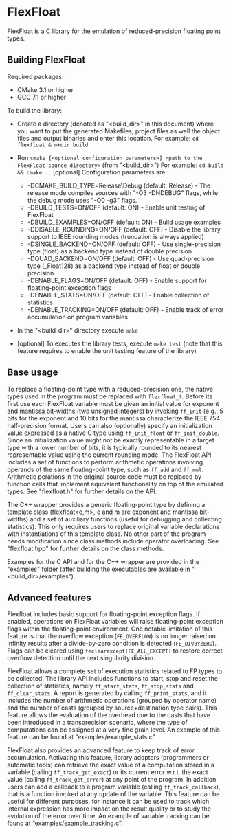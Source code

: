 # FlexFloat

FlexFloat is a C library for the emulation of reduced-precision floating point types.

## Building FlexFloat

Required packages:
* CMake 3.1 or higher
* GCC 7.1 or higher

To build the library:
* Create a directory (denoted as "&lt;build_dir&gt;" in this document) where you
want to put the generated Makefiles, project files as well the object files and
output binaries and enter this location.
  For example: `cd flexfloat & mkdir build`

* Run `cmake [<optional configuration parameters>] <path to the FlexFloat source
directory>` (from "&lt;build_dir&gt;")
  For example: `cd build && cmake ..`
  [optional] Configuration parameters are:
  * -DCMAKE_BUILD_TYPE=Release\Debug (default: Release) - The release mode
compiles sources with "-O3 -DNDEBUG" flags, while the debug mode uses "-O0 -g3"
flags.
  * -DBUILD_TESTS=ON/OFF (default: ON) - Enable unit testing of FlexFloat
  * -DBUILD_EXAMPLES=ON/OFF (default: ON) - Build usage examples
  * -DDISABLE_ROUNDING=ON/OFF (default: OFF) - Disable the library support to
IEEE rounding modes (truncation is always applied)
  * -DSINGLE_BACKEND=ON/OFF (default: OFF) - Use single-precision type (float)
as a backend type instead of double precision
  * -DQUAD_BACKEND=ON/OFF (default: OFF) - Use quad-precision type (_Float128)
as a backend type instead of float or double precision
  * -DENABLE_FLAGS=ON/OFF (default: OFF) - Enable support for floating-point
exception flags
  * -DENABLE_STATS=ON/OFF (default: OFF) - Enable collection of statistics
  * -DENABLE_TRACKING=ON/OFF (default: OFF) - Enable track of error accumulation
on program variables

* In the "&lt;build_dir&gt;"  directory execute `make`

* [optional] To executes the library tests, execute `make test` (note that this
feature requires to enable the unit testing feature of the library)

## Base usage

To replace a floating-point type with a reduced-precision one, the native types
used in the program must be replaced with `flexfloat_t`. Before its first use
each FlexFloat variable must be given an initial value for exponent and mantissa
bit-widths (two unsigned integers) by invoking `ff_init` (e.g., 5 bits for the
exponent and 10 bits for the mantissa characterize the IEEE 754 half-precision
format. Users can also (optionally) specify an initialization value expressed as
a native C type using `ff_init_float` or `ff_init_double`. Since an
initialization value might not be exactly representable in a target type with a
lower number of bits, it is typically rounded to its nearest representable value
using the current rounding mode. The FlexFloat API includes a set of functions
to perform arithmetic operations involving operands of the same floating-point
type, such as `ff_add` and `ff_mul`. Arithmetic perations in the original source
code must be replaced by function calls that implement equivalent functionality
on top of the emulated types. See "flexfloat.h" for further details on the API.

The C++ wrapper provides a generic floating-point type by defining a template
class (flexfloat&lt;e,m&gt;, e and m are exponent and mantissa bit-widths) and a
set of auxiliary functions (useful for debugging and collecting statistics).
This only requires users to replace original variable declarations with
instantiations of this template class. No other part of the program needs
modification since class methods include operator overloading. See
"flexfloat.hpp" for further details on the class methods.

Examples for the C API and for the C++ wrapper are provided in the "examples"
folder (after building the executables are available in
"&lt;build_dir&gt;/examples").

## Advanced features

Flexfloat includes basic support for floating-point exception flags. If enabled,
operations on FlexFloat variables will raise floating-point exception flags
within the floating-point environment. One notable limitation of this feature is
that the overflow exception (`FE_OVERFLOW`) is no longer raised on infinity
results after a divide-by-zero condition is detected (`FE_DIVBYZERO`). Flags can
be cleared using `feclearexcept(FE_ALL_EXCEPT)` to restore correct overflow
detection until the next singularity division.

FlexFloat allows a complete set of execution statistics related to FP types to
be collected. The library API includes functions to start, stop and reset the
collection of statistics, namely `ff_start_stats`, `ff_stop_stats` and
`ff_clear_stats`. A report is generated by calling `ff_print_stats`, and it
includes the number of arithmetic operations (grouped by operator name) and the
number of casts (grouped by source+destination type pairs). This feature allows
the evaluation of the overhead due to the casts that have been introduced in a
transprecision scenario, where the type of computations can be assigned at a
very fine grain level. An example of this feature can be found at
“examples/example_stats.c”.

FlexFloat also provides an advanced feature to keep track of error accumulation.
Activating this feature, library adopters (programmers or automatic tools) can
retrieve the exact value of a computation stored in a variable (calling
`ff_track_get_exact`) or its current error w.r.t. the exact value (calling
`ff_track_get_error`) at any point of the program. In addition users can add a
callback to a program variable (calling `ff_track_callback`), that is a function
invoked at any update of the variable. This feature can be useful for different
purposes, for instance it can be used to track which internal expression has
more impact on the result quality or to study the evolution of the error over
time. An example of variable tracking can be found at
“examples/example_tracking.c”.

